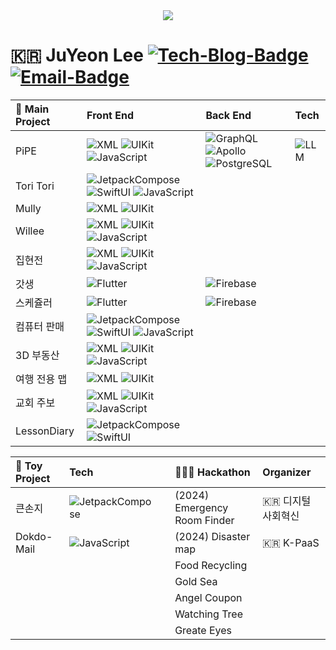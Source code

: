 <div id="header" align="center">
  <img src="https://i.pinimg.com/originals/97/87/77/978777f3dbbe42ed7be1b3c09912ca6c.gif"/>
</div>

[Tech-Blog_URL]: https://cavss-study.tistory.com/
[Email_URL]: mailto:redpond2@naver.com

[Tech-Blog-Badge]: https://img.shields.io/badge/-Tech_Blog-ffffff.svg?style=for-the-badge&logo=Tistory&color=black
[Email-Badge]: https://img.shields.io/badge/-Gmail-ffffff.svg?style=for-the-badge&logo=Gmail&color=black

<!-- native ( Android ) -->
[XML]: https://img.shields.io/badge/-XML-02569B.svg?style=flat&logo=android&color=black
[JetpackCompose]: https://img.shields.io/badge/-Compose-3DDC84.svg?style=flat&logo=android&color=black
[Kotlin]: https://img.shields.io/badge/-Kotlin-000000.svg?style=flat&logo=kotlin&color=7F52FF&logoColor=white

<!-- native ( iOS ) -->
[UIKit]: https://img.shields.io/badge/-UIKit-02569B.svg?style=flat&logo=swift&color=black
[SwiftUI]: https://img.shields.io/badge/-SwiftUI-3DDC84.svg?style=flat&logo=swift&color=black

[Flutter]: https://img.shields.io/badge/-Flutter-02569B.svg?style=flat&logo=flutter&logoColor=white

[JavaScript]: https://img.shields.io/badge/-Javascript-1572B6.svg?style=flat&logo=javascript&color=black

<!-- Server ( API ) -->
[GraphQL]: https://img.shields.io/badge/-GraphQL-E10098.svg?style=flat&logo=GraphQL&logoColor=white
[Apollo]: https://img.shields.io/badge/-Apollo-311C87.svg?style=flat&logo=ApolloGraphQL&logoColor=white
[PostgreSQL]: https://img.shields.io/badge/-PostgreSQL-4169E1.svg?style=flat&logo=PostgreSQL&logoColor=white

<!-- Server ( Cloud ) -->
[Firebase]: https://img.shields.io/badge/-Firebase-FFCA28.svg?style=flat&logo=firebase&logoColor=white
[Supabase]: https://img.shields.io/badge/-Supabase-3FCF8E.svg?style=flat&logo=supabase&logoColor=white

<!-- AI -->
[LLM]: https://img.shields.io/badge/-🦜🔗_LLM-FFFFFF.svg?style=flat&logoColor=white

# 🇰🇷 JuYeon Lee [![Tech-Blog-Badge]][Tech-Blog_URL] [![Email-Badge]][Email_URL]


**🦄 Main Project**|**Front End**|**Back End**|**Tech**|
:---|:---|:---|:---|
PiPE|![XML] ![UIKit] ![JavaScript]|![GraphQL] ![Apollo] ![PostgreSQL]|![LLM]|
Tori Tori|![JetpackCompose] ![SwiftUI] ![JavaScript]|||
Mully|![XML] ![UIKit]|||
Willee|![XML] ![UIKit] ![JavaScript]|||
집현전|![XML] ![UIKit] ![JavaScript]|||
갓생|![Flutter]|![Firebase]||
스케쥴러|![Flutter]|![Firebase]||
컴퓨터 판매|![JetpackCompose] ![SwiftUI] ![JavaScript]|||
3D 부동산|![XML] ![UIKit] ![JavaScript]|||
여행 전용 맵|![XML] ![UIKit]|||
교회 주보|![XML] ![UIKit] ![JavaScript]|||
LessonDiary|![JetpackCompose] ![SwiftUI]|||

**🧸 Toy Project**|**Tech**||**👨🏻‍💻 Hackathon**|**Organizer**|
:---|:---|:---|:---|:---|
큰손지|![JetpackCompose]||(2024) Emergency Room Finder|🇰🇷 디지털 사회혁신|
Dokdo-Mail|![JavaScript]||(2024) Disaster map|🇰🇷 K-PaaS|
||||Food Recycling||
||||Gold Sea||
||||Angel Coupon||
||||Watching Tree||
||||Greate Eyes||


